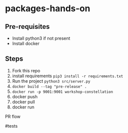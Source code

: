 # packages-hands-on

## Pre-requisites
- Install python3 if not present
- Install docker


## Steps
1. Fork this repo
2. install requirements `pip3 install -r requirements.txt`
2. Run the project `python3 src/server.py`
2. `docker build --tag "pre-release" .`
2. `docker run -p 9001:9001 workshop-constellation`
2. docker push
3. docker pull
3. docker run

PR flow



#tests
